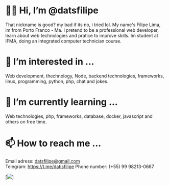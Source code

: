 #  👋🏻 Hi, I’m @datsfilipe


That nickname is good? my bad if its no, i tried lol. My name's Filipe Lima, im from Porto Franco - Ma. I pretend to be a professional web developer, learn about web technologies and pratice to improve skills. Im student at IFMA, doing an integrated computer technician course.

#  👀 I’m interested in ...


Web development, thechnology, Node, backend technologies, frameworks, linux, programming, python, php, chat and jokes.

#  🌱 I’m currently learning ...


Web technologies, php, frameworks, database, docker, javascript and others on free time.

#  📫 How to reach me ...


Email adress: datsfilipe@gmail.com  
Telegram: https://t.me/datisfilipe
Phone number: (+55) 99 98213-0667

[<img src= "https://img.shields.io/badge/ - href=https://raw.githubusercontent.com/datsfilipe/socialSvgIcons/master/instagram-light.svg -datsfilipe -#645FCE -?style=flat-square&logo=appveyor" />]
<!---
About.me
--->
